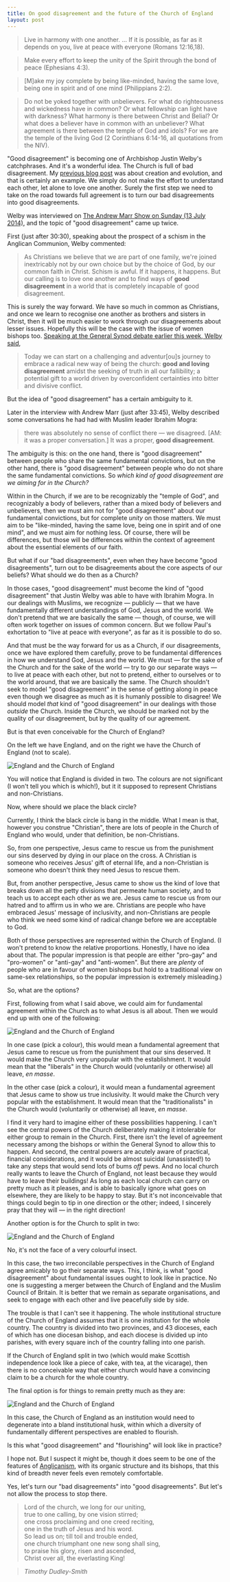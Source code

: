 ```yaml
---
title: On good disagreement and the future of the Church of England
layout: post
---
```

> Live in harmony with one another. ... If it is possible, as far as it depends on you, live at peace with everyone (Romans 12:16,18).

> Make every effort to keep the unity of the Spirit through the bond of peace (Ephesians 4:3).

> [M]ake my joy complete by being like-minded, having the same love, being one in spirit and of one mind (Philippians 2:2).

> Do not be yoked together with unbelievers. For what do righteousness and wickedness have in common? Or what fellowship can light have with darkness? What harmony is there between Christ and Belial? Or what does a believer have in common with an unbeliever? What agreement is there between the temple of God and idols? For we are the temple of the living God (2 Corinthians 6:14-16, all quotations from the NIV).

"Good disagreement" is becoming one of Archbishop Justin Welby's catchphrases. And it's a wonderful idea. The Church is full of bad disagreement. My [previous blog post](/2014/07/15/creation-or-evolution-do-we-have-to-keep-getting-nowhere/) was about creation and evolution, and that is certainly an example. We simply do not make the effort to understand each other, let alone to love one another. Surely the first step we need to take on the road towards full agreement is to turn our bad disagreements into good disagreements.

Welby was interviewed on [The Andrew Marr Show on Sunday (13 July 2014)](http://www.bbc.co.uk/iplayer/episode/b04b62gr/the-andrew-marr-show-13072014), and the topic of "good disagreement" came up twice.

First (just after 30:30), speaking about the prospect of a schism in the Anglican Communion, Welby commented:

> As Christians we believe that we are part of one family, we're joined inextricably not by our own choice but by the choice of God, by our common faith in Christ. Schism is awful. If it happens, it happens. But our calling is to love one another and to find ways of **good disagreement** in a world that is completely incapable of good disagreement.

This is surely the way forward. We have so much in common as Christians, and once we learn to recognise one another as brothers and sisters in Christ, then it will be much easier to work through our disagreements about lesser issues. Hopefully this will be the case with the issue of women bishops too. [Speaking at the General Synod debate earlier this week, Welby said](http://www.archbishopofcanterbury.org/articles.php/5369/women-bishops-archbishop-addresses-synod),

> Today we can start on a challenging and adventur[ou]s journey to embrace a radical new way of being the church: **good and loving disagreement** amidst the seeking of truth in all our fallibility; a potential gift to a world driven by overconfident certainties into bitter and divisive conflict. 

But the idea of "good disagreement" has a certain ambiguity to it.

Later in the interview with Andrew Marr (just after 33:45), Welby described some conversations he had had with Muslim leader Ibrahim Mogra:

> there was absolutely no sense of conflict there &mdash; we disagreed. [AM: it was a proper conversation.] It was a proper, **good disagreement**.

The ambiguity is this: on the one hand, there is "good disagreement" between people who share the same fundamental convictions, but on the other hand, there is "good disagreement" between people who do not share the same fundamental convictions. So _which kind of good disagreement are we aiming for in the Church?_

Within in the Church, if we are to be recognizably the "temple of God", and recognizably a body of believers, rather than a mixed body of believers and unbelievers, then we must aim not for "good disagreement" about our fundamental convictions, but for complete _unity_ on those matters. We must aim to be "like-minded, having the same love, being one in spirit and of one mind", and we must aim for nothing less. Of course, there will be differences, but those will be differences within the context of agreement about the essential elements of our faith.

But what if our "bad disagreements", even when they have become "good disagreements", turn out to be disagreements about the core aspects of our beliefs? What should we do then as a Church?

In those cases, "good disagreement" must become the kind of "good disagreement" that Justin Welby was able to have with Ibrahim Mogra. In our dealings with Muslims, we recognize &mdash; publicly &mdash; that we have fundamentally different understandings of God, Jesus and the world. We don't pretend that we are basically the same &mdash; though, of course, we will often work together on issues of common concern. But we follow Paul's exhortation to "live at peace with everyone", as far as it is possible to do so.

And that must be the way forward for us as a Church, if our disagreements, once we have explored them carefully, prove to be fundamental differences in how we understand God, Jesus and the world. We must &mdash; for the sake of the Church and for the sake of the world &mdash; try to go our separate ways &mdash; to live at peace with each other, but not to pretend, either to ourselves or to the world around, that we are basically the same. The Church shouldn't seek to model "good disagreement" in the sense of getting along in peace even though we disagree as much as it is humanly possible to disagree! We should model _that_ kind of "good disagreement" in our dealings with those _outside_ the Church. Inside the Church, we should be marked not by the quality of our disagreement, but by the quality of our agreement.

But is that even conceivable for the Church of England?

On the left we have England, and on the right we have the Church of England (not to scale).

<img alt="England and the Church of England" title="England and the Church of England" src="/assets/england-cofe-1.png" />

You will notice that England is divided in two. The colours are not significant (I won't tell you which is which!), but it it supposed to represent Christians and non-Christians.

Now, where should we place the black circle?

Currently, I think the black circle is bang in the middle. What I mean is that, however you construe "Christian", there are lots of people in the Church of England who would, under that definition, be non-Christians.

So, from one perspective, Jesus came to rescue us from the punishment our sins deserved by dying in our place on the cross. A Christian is someone who receives Jesus' gift of eternal life, and a non-Christian is someone who doesn't think they need Jesus to rescue them.

But, from another perspective, Jesus came to show us the kind of love that breaks down all the petty divisions that permeate human society, and to teach us to accept each other as we are. Jesus came to rescue us from our hatred and to affirm us in who we are. Christians are people who have embraced Jesus' message of inclusivity, and non-Christians are people who think we need some kind of radical change before we are acceptable to God.

Both of those perspectives are represented within the Church of England. (I won't pretend to know the relative proportions. Honestly, I have no idea about that. The popular impression is that people are either "pro-gay" and "pro-women" or "anti-gay" and "anti-women". But there are _plenty_ of people who are in favour of women bishops but hold to a traditional view on same-sex relationships, so the popular impression is extremely misleading.)

So, what are the options?

First, following from what I said above, we could aim for fundamental agreement within the Church as to what Jesus is all about. Then we would end up with one of the following:

<img alt="England and the Church of England" title="England and the Church of England" src="/assets/england-cofe-2.png" />

In one case (pick a colour), this would mean a fundamental agreement that Jesus came to rescue us from the punishment that our sins deserved. It would make the Church very unpopular with the establishment. It would mean that the "liberals" in the Church would (voluntarily or otherwise) all leave, _en masse_.

In the other case (pick a colour), it would mean a fundamental agreement that Jesus came to show us true inclusivity. It would make the Church very popular with the establishment. It would mean that the "traditionalists" in the Church would (voluntarily or otherwise) all leave, _en masse_.

I find it very hard to imagine either of these possibilities happening. I can't see the central powers of the Church deliberately making it intolerable for either group to remain in the Church. First, there isn't the level of agreement necessary among the bishops or within the General Synod to allow this to happen. And second, the central powers are acutely aware of practical, financial considerations, and it would be almost suicidal (unassisted!) to take any steps that would send lots of bums _off_ pews. And no local church really wants to leave the Church of England, not least because they would have to leave their buildings! As long as each local church can carry on pretty much as it pleases, and is able to basically ignore what goes on elsewhere, they are likely to be happy to stay. But it's not inconceivable that things could begin to tip in one direction or the other; indeed, I sincerely pray that they will &mdash; in the right direction!

Another option is for the Church to split in two:

<img alt="England and the Church of England" title="England and the Church of England" src="/assets/england-cofe-3.png" />

No, it's not the face of a very colourful insect.

In this case, the two irreconcilable perspectives in the Church of England agree amicably to go their separate ways. This, I think, is what "good disagreement" about fundamental issues ought to look like in practice. No one is suggesting a merger between the Church of England and the Muslim Council of Britain. It is better that we remain as separate organisations, and seek to engage with each other and live peacefully side by side.

The trouble is that I can't see it happening. The whole institutional structure of the Church of England assumes that it is one institution for the whole country. The country is divided into two provinces, and 43 dioceses, each of which has one diocesan bishop, and each diocese is divided up into parishes, with every square inch of the country falling into one parish.

If the Church of England split in two (which would make Scottish independence look like a piece of cake, with tea, at the vicarage), then there is no conceivable way that either church would have a convincing claim to be a church for the whole country.

The final option is for things to remain pretty much as they are:

<img alt="England and the Church of England" title="England and the Church of England" src="/assets/england-cofe-4.png" />

In this case, the Church of England as an institution would need to degenerate into a bland institutional husk, within which a diversity of fundamentally different perspectives are enabled to flourish.

Is this what "good disagreement" and "flourishing" will look like in practice?

I hope not. But I suspect it might be, though it does seem to be one of the features of [Anglicanism](/2014/06/08/anglicanism/), with its organic structure and its bishops, that this kind of breadth never feels even remotely comfortable.

Yes, let's turn our "bad disagreements" into "good disagreements". But let's not allow the process to stop there.

> Lord of the church, we long for our uniting,<br />
true to one calling, by one vision stirred;<br />
one cross proclaiming and one creed reciting,<br />
one in the truth of Jesus and his word.<br />
So lead us on; till toil and trouble ended,<br />
one church triumphant one new song shall sing,<br />
to praise his glory, risen and ascended,<br />
Christ over all, the everlasting King!

> _Timothy Dudley-Smith_
